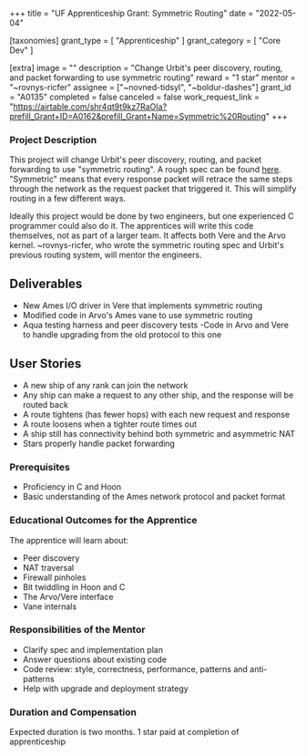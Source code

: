 +++
title = "UF Apprenticeship Grant: Symmetric Routing" 
date = "2022-05-04"

[taxonomies]
grant_type = [ "Apprenticeship" ]
grant_category = [ "Core Dev" ]

[extra]
image = ""
description = "Change Urbit's peer discovery, routing, and packet forwarding to use symmetric routing"
reward = "1 star"
mentor = "~rovnys-ricfer"
assignee = ["~novned-tidsyl", "~boldur-dashes"]
grant_id = "A0135"
completed = false
canceled = false
work_request_link = "https://airtable.com/shr4qt9t9kz7RaOIa?prefill_Grant+ID=A0162&prefill_Grant+Name=Symmetric%20Routing"
+++

### Project Description

This project will change Urbit's peer discovery, routing, and packet forwarding to use "symmetric routing". A rough spec can be found [here](https://gist.github.com/belisarius222/7ec6f40b3a498c38e696139d8dbd8b10). "Symmetric" means that every response packet will retrace the same steps through the network as the request packet that triggered it. This will simplify routing in a few different ways.

Ideally this project would be done by two engineers, but one experienced C programmer could also do it. The apprentices will write this code themselves, not as part of a larger team. It affects both Vere and the Arvo kernel. ~rovnys-ricfer, who wrote the symmetric routing spec and Urbit's previous routing system, will mentor the engineers.

## Deliverables

- New Ames I/O driver in Vere that implements symmetric routing
- Modified code in Arvo's Ames vane to use symmetric routing
- Aqua testing harness and peer discovery tests
  -Code in Arvo and Vere to handle upgrading from the old protocol to this one

## User Stories

- A new ship of any rank can join the network
- Any ship can make a request to any other ship, and the response will be routed back
- A route tightens (has fewer hops) with each new request and response
- A route loosens when a tighter route times out
- A ship still has connectivity behind both symmetric and asymmetric NAT
- Stars properly handle packet forwarding

### Prerequisites

- Proficiency in C and Hoon
- Basic understanding of the Ames network protocol and packet format

### Educational Outcomes for the Apprentice

The apprentice will learn about:

- Peer discovery
- NAT traversal
- Firewall pinholes
- Bit twiddling in Hoon and C
- The Arvo/Vere interface
- Vane internals

### Responsibilities of the Mentor

- Clarify spec and implementation plan
- Answer questions about existing code
- Code review: style, correctness, performance, patterns and anti-patterns
- Help with upgrade and deployment strategy

### Duration and Compensation

Expected duration is two months.
1 star paid at completion of apprenticeship
